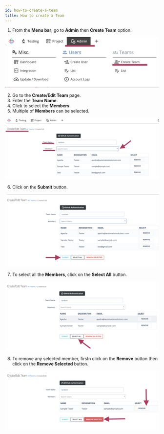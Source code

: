 ```yaml
---
id: how-to-create-a-team
title: How to create a Team
---
```


1. From the **Menu bar**, go to **Admin** then **Create Team** option.

![](/img/how-tos/how-to-create-a-team/team-menu-bar.png)


2. Go to the **Create/Edit Team** page.
3. Enter the **Team Name**.
4. Click to select the **Members**.
5. Multiple of **Members** can be selected.

![](/img/how-tos/how-to-create-a-team/edit-team-page.png)


6. Click on the **Submit** button.

![](/img/how-tos/how-to-create-a-team/submit-button.png)

7. To select all the **Members**, click on the **Select All** button.

![](/img/how-tos/how-to-create-a-team/select-all.png)

8. To remove any selected member, firstn click on the **Remove** button then click on the **Remove Selected** button.

![](/img/how-tos/how-to-create-a-team/remove-selected.png)
